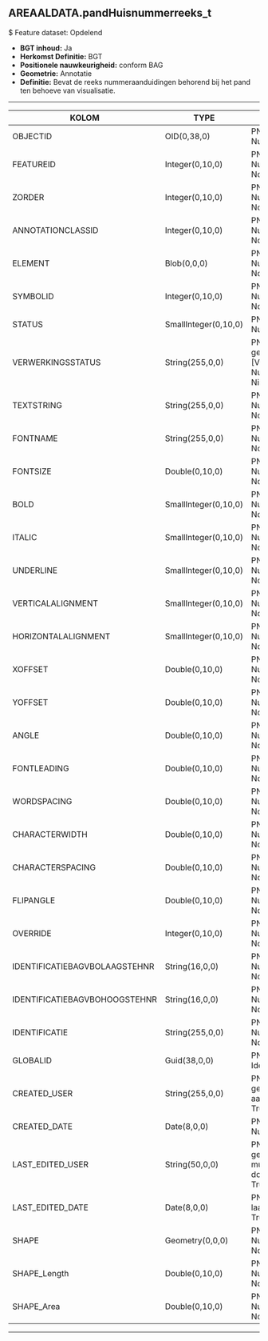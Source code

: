 ## AREAALDATA.pandHuisnummerreeks_t

$ Feature dataset: Opdelend

* __BGT inhoud:__ Ja
* __Herkomst Definitie:__ BGT
* __Positionele nauwkeurigheid:__ conform BAG
* __Geometrie:__ Annotatie
* __Definitie:__ Bevat de reeks nummeraanduidingen behorend bij het pand ten behoeve van visualisatie.


***

|KOLOM                             |TYPE          	    |DEFINITIE|
|------                            |----          	    |-----    |
|OBJECTID                          |OID(0,38,0)         |PNH; Interne ID ArcGIS; Nullable: False|
|FEATUREID                         |Integer(0,10,0)     |PNH; Beschrijving; Nullable: True; Default: None|
|ZORDER                            |Integer(0,10,0)     |PNH; Beschrijving; Nullable: True; Default: None|
|ANNOTATIONCLASSID                 |Integer(0,10,0)     |PNH; Beschrijving; Nullable: True; Default: None|
|ELEMENT                           |Blob(0,0,0)         |PNH; Beschrijving; Nullable: True; Default: None|
|SYMBOLID                          |Integer(0,10,0)     |PNH; Beschrijving; Nullable: True; Default: None|
|STATUS                            |SmallInteger(0,10,0)|PNH; Beschrijving; Nullable: True; Default: 0|
|VERWERKINGSSTATUS                 |String(255,0,0)     |PNH; Status van de gegevens; keuzelijst [VERWERKINGSSTATUS]; Nullable: False; Default: Nieuw|
|TEXTSTRING                        |String(255,0,0)     |PNH; Beschrijving; Nullable: True; Default: None|
|FONTNAME                          |String(255,0,0)     |PNH; Beschrijving; Nullable: True; Default: None|
|FONTSIZE                          |Double(0,10,0)      |PNH; Beschrijving; Nullable: True; Default: None|
|BOLD                              |SmallInteger(0,10,0)|PNH; Beschrijving; Nullable: True; Default: None|
|ITALIC                            |SmallInteger(0,10,0)|PNH; Beschrijving; Nullable: True; Default: None|
|UNDERLINE                         |SmallInteger(0,10,0)|PNH; Beschrijving; Nullable: True; Default: None|
|VERTICALALIGNMENT                 |SmallInteger(0,10,0)|PNH; Beschrijving; Nullable: True; Default: None|
|HORIZONTALALIGNMENT               |SmallInteger(0,10,0)|PNH; Beschrijving; Nullable: True; Default: None|
|XOFFSET                           |Double(0,10,0)      |PNH; Beschrijving; Nullable: True; Default: None|
|YOFFSET                           |Double(0,10,0)      |PNH; Beschrijving; Nullable: True; Default: None|
|ANGLE                             |Double(0,10,0)      |PNH; Beschrijving; Nullable: True; Default: None|
|FONTLEADING                       |Double(0,10,0)      |PNH; Beschrijving; Nullable: True; Default: None|
|WORDSPACING                       |Double(0,10,0)      |PNH; Beschrijving; Nullable: True; Default: None|
|CHARACTERWIDTH                    |Double(0,10,0)      |PNH; Beschrijving; Nullable: True; Default: None|
|CHARACTERSPACING                  |Double(0,10,0)      |PNH; Beschrijving; Nullable: True; Default: None|
|FLIPANGLE                         |Double(0,10,0)      |PNH; Beschrijving; Nullable: True; Default: None|
|OVERRIDE                          |Integer(0,10,0)     |PNH; Beschrijving; Nullable: True; Default: None|
|IDENTIFICATIEBAGVBOLAAGSTEHNR     |String(16,0,0)      |PNH; Beschrijving; Nullable: False; Default: None|
|IDENTIFICATIEBAGVBOHOOGSTEHNR     |String(16,0,0)      |PNH; Beschrijving; Nullable: True; Default: None|
|IDENTIFICATIE                     |String(255,0,0)     |PNH; Beschrijving; Nullable: False; Default: None|
|GLOBALID                          |Guid(38,0,0)        |PNH; Global Unique Identifier; Nullable: False|
|CREATED_USER                      |String(255,0,0)     |PNH; Naam van gebruiker die de rij heeft aangemaakt; Nullable: True; Default: None|
|CREATED_DATE                      |Date(8,0,0)         |PNH; Aanmaakdatum; Nullable: True|
|LAST_EDITED_USER                  |String(50,0,0)      |PNH; Naam van gebruiker die de laatste mutatie heeft doorgevoerd; Nullable: True; Default: None|
|LAST_EDITED_DATE                  |Date(8,0,0)         |PNH; Datum van de laatste mutatie; Nullable: True|
|SHAPE                             |Geometry(0,0,0)     |PNH; Beschrijving; Nullable: True; Default: None|
|SHAPE_Length                      |Double(0,10,0)      |PNH; Beschrijving; Nullable: True; Default: None|
|SHAPE_Area                        |Double(0,10,0)      |PNH; Beschrijving; Nullable: True; Default: None|
***
